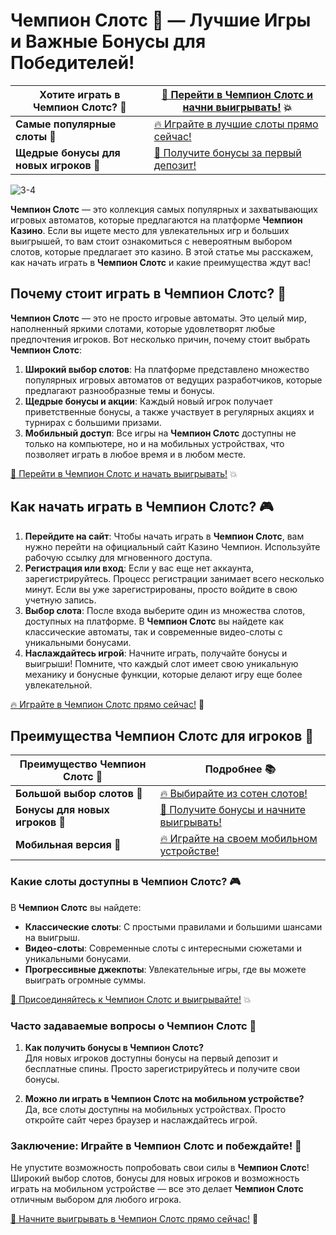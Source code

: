 # Чемпион Слотс 🎰 — Лучшие Игры и Важные Бонусы для Победителей!

| **Хотите играть в Чемпион Слотс?** 🎯 | [🔗 Перейти в Чемпион Слотс и начни выигрывать!](https://champcasino.ink/pobeda/doa-hats?p80412p305331p112c) 💥 |  
|-----------------------------------|---------------------------------------------------------------|  
| **Самые популярные слоты** 🎰 | [🔥 Играйте в лучшие слоты прямо сейчас!](https://champcasino.ink/pobeda/doa-hats?p80412p305331p112c) |  
| **Щедрые бонусы для новых игроков** 🎁 | [🎯 Получите бонусы за первый депозит!](https://champcasino.ink/pobeda/doa-hats?p80412p305331p112c) |  

![3-4](https://github.com/user-attachments/assets/0d8fa278-9b6c-461e-abf5-f2dfead579be)

**Чемпион Слотс** — это коллекция самых популярных и захватывающих игровых автоматов, которые предлагаются на платформе **Чемпион Казино**. Если вы ищете место для увлекательных игр и больших выигрышей, то вам стоит ознакомиться с невероятным выбором слотов, которые предлагает это казино. В этой статье мы расскажем, как начать играть в **Чемпион Слотс** и какие преимущества ждут вас!

## Почему стоит играть в Чемпион Слотс? 🎰

**Чемпион Слотс** — это не просто игровые автоматы. Это целый мир, наполненный яркими слотами, которые удовлетворят любые предпочтения игроков. Вот несколько причин, почему стоит выбрать **Чемпион Слотс**:

1. **Широкий выбор слотов**: На платформе представлено множество популярных игровых автоматов от ведущих разработчиков, которые предлагают разнообразные темы и бонусы.
2. **Щедрые бонусы и акции**: Каждый новый игрок получает приветственные бонусы, а также участвует в регулярных акциях и турнирах с большими призами.
3. **Мобильный доступ**: Все игры на **Чемпион Слотс** доступны не только на компьютере, но и на мобильных устройствах, что позволяет играть в любое время и в любом месте.

[🎰 Перейти в Чемпион Слотс и начать выигрывать!](https://champcasino.ink/pobeda/doa-hats?p80412p305331p112c) 💥

## Как начать играть в Чемпион Слотс? 🎮

1. **Перейдите на сайт**: Чтобы начать играть в **Чемпион Слотс**, вам нужно перейти на официальный сайт Казино Чемпион. Используйте рабочую ссылку для мгновенного доступа.
2. **Регистрация или вход**: Если у вас еще нет аккаунта, зарегистрируйтесь. Процесс регистрации занимает всего несколько минут. Если вы уже зарегистрированы, просто войдите в свою учетную запись.
3. **Выбор слота**: После входа выберите один из множества слотов, доступных на платформе. В **Чемпион Слотс** вы найдете как классические автоматы, так и современные видео-слоты с уникальными бонусами.
4. **Наслаждайтесь игрой**: Начните играть, получайте бонусы и выигрыши! Помните, что каждый слот имеет свою уникальную механику и бонусные функции, которые делают игру еще более увлекательной.

[🔥 Играйте в Чемпион Слотс прямо сейчас!](https://champcasino.ink/pobeda/doa-hats?p80412p305331p112c) 🎰

## Преимущества Чемпион Слотс для игроков 🎯

| Преимущество Чемпион Слотс 🏅 | Подробнее 📚 |  
|-----------------------------|-------------|  
| **Большой выбор слотов** 🎰 | [🔥 Выбирайте из сотен слотов!](https://champcasino.ink/pobeda/doa-hats?p80412p305331p112c) |  
| **Бонусы для новых игроков** 🎁 | [🎯 Получите бонусы и начните выигрывать!](https://champcasino.ink/pobeda/doa-hats?p80412p305331p112c) |  
| **Мобильная версия** 📱 | [🔥 Играйте на своем мобильном устройстве!](https://champcasino.ink/pobeda/doa-hats?p80412p305331p112c) |  

### Какие слоты доступны в Чемпион Слотс? 🎮

В **Чемпион Слотс** вы найдете:

- **Классические слоты**: С простыми правилами и большими шансами на выигрыш.
- **Видео-слоты**: Современные слоты с интересными сюжетами и уникальными бонусами.
- **Прогрессивные джекпоты**: Увлекательные игры, где вы можете выиграть огромные суммы.

[🎰 Присоединяйтесь к Чемпион Слотс и выигрывайте!](https://champcasino.ink/pobeda/doa-hats?p80412p305331p112c) 💥

### Часто задаваемые вопросы о Чемпион Слотс 🎯

1. **Как получить бонусы в Чемпион Слотс?**  
   Для новых игроков доступны бонусы на первый депозит и бесплатные спины. Просто зарегистрируйтесь и получите свои бонусы.

2. **Можно ли играть в Чемпион Слотс на мобильном устройстве?**  
   Да, все слоты доступны на мобильных устройствах. Просто откройте сайт через браузер и наслаждайтесь игрой.

### Заключение: Играйте в Чемпион Слотс и побеждайте! 🎉

Не упустите возможность попробовать свои силы в **Чемпион Слотс**! Широкий выбор слотов, бонусы для новых игроков и возможность играть на мобильном устройстве — все это делает **Чемпион Слотс** отличным выбором для любого игрока.

[🎯 Начните выигрывать в Чемпион Слотс прямо сейчас!](https://champcasino.ink/pobeda/doa-hats?p80412p305331p112c) 🎰
